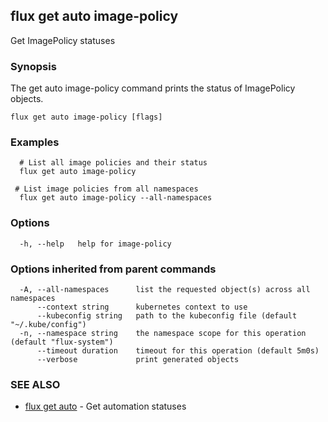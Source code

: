 ## flux get auto image-policy

Get ImagePolicy statuses

### Synopsis

The get auto image-policy command prints the status of ImagePolicy objects.

```
flux get auto image-policy [flags]
```

### Examples

```
  # List all image policies and their status
  flux get auto image-policy

 # List image policies from all namespaces
  flux get auto image-policy --all-namespaces

```

### Options

```
  -h, --help   help for image-policy
```

### Options inherited from parent commands

```
  -A, --all-namespaces      list the requested object(s) across all namespaces
      --context string      kubernetes context to use
      --kubeconfig string   path to the kubeconfig file (default "~/.kube/config")
  -n, --namespace string    the namespace scope for this operation (default "flux-system")
      --timeout duration    timeout for this operation (default 5m0s)
      --verbose             print generated objects
```

### SEE ALSO

* [flux get auto](flux_get_auto.md)	 - Get automation statuses

